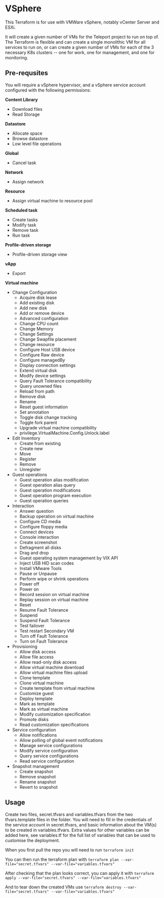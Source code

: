 # VSphere

This Terraform is for use with VMWare vSphere, notably vCenter Server and ESXi.

It will create a given number of VMs for the Teleport project to run on top of. The Terraform is flexible and can create a single monolithic VM for all services to run on, or can create a given number of VMs for each of the 3 necessary K8s clusters -- one for work, one for management, and one for monitoring.

## Pre-requsites

You will require a vSphere hypervisor, and a vSphere service account configured with the following permissions:

**Content Library** 

- Download files
- Read Storage

**Datastore**

- Allocate space
- Browse datastore
- Low level file operations

**Global** 

- Cancel task

**Network**

- Assign network

**Resource** 

- Assign virtual machine to resource pool

**Scheduled task** 

- Create tasks
- Modify task
- Remove task
- Run task

**Profile-driven storage** 

- Profile-driven storage view

**vApp** 

- Export

**Virtual machine** 

- Change Configuration
    - Acquire disk lease
    - Add existing disk
    - Add new disk
    - Add or remove device
    - Advanced configuration
    - Change CPU count
    - Change Memory
    - Change Settings
    - Change Swapfile placement
    - Change resource
    - Configure Host USB device
    - Configure Raw device
    - Configure managedBy
    - Display connection settings
    - Extend virtual disk
    - Modify device settings
    - Query Fault Tolerance compatibility
    - Query unowned files
    - Reload from path
    - Remove disk
    - Rename
    - Reset guest information
    - Set annotation
    - Toggle disk change tracking
    - Toggle fork parent
    - Upgrade virtual machine compatibility
    - privilege.VirtualMachine.Config.Unlock.label
- Edit Inventory
    - Create from existing
    - Create new
    - Move
    - Register
    - Remove
    - Unregister
- Guest operations
    - Guest operation alias modification
    - Guest operation alias query
    - Guest operation modifications
    - Guest operation program execution
    - Guest operation queries
- Interaction
    - Answer question
    - Backup operation on virtual machine
    - Configure CD media
    - Configure floppy media
    - Connect devices
    - Console interaction
    - Create screenshot
    - Defragment all disks
    - Drag and drop
    - Guest operating system management by VIX API
    - Inject USB HID scan codes
    - Install VMware Tools
    - Pause or Unpause
    - Perform wipe or shrink operations
    - Power off
    - Power on
    - Record session on virtual machine
    - Replay session on virtual machine
    - Reset
    - Resume Fault Tolerance
    - Suspend
    - Suspend Fault Tolerance
    - Test failover
    - Test restart Secondary VM
    - Turn off Fault Tolerance
    - Turn on Fault Tolerance
- Provisioning
    - Allow disk access
    - Allow file access
    - Allow read-only disk access
    - Allow virtual machine download
    - Allow virtual machine files upload
    - Clone template
    - Clone virtual machine
    - Create template from virtual machine
    - Customize guest
    - Deploy template
    - Mark as template
    - Mark as virtual machine
    - Modify customization specification
    - Promote disks
    - Read customization specifications
- Service configuration
    - Allow notifications
    - Allow polling of global event notifications
    - Manage service configurations
    - Modify service configuration
    - Query service configurations
    - Read service configuration
- Snapshot management
    - Create snapshot
    - Remove snapshot
    - Rename snapshot
    - Revert to snapshot


## Usage

Create two files, secret.tfvars and variables.tfvars from the two tfvars.template files in the folder.
You will need to fill in the credentials of the service account in secret.tfvars, and basic information about the VM(s) to be created in variables.tfvars. Extra values for other variables can be added here, see variables.tf for the full list of variables that can be used to customise the deployment.

When you first pull the repo you will need to run
```terraform init```

You can then run the terraform plan with
```terraform plan --var-file="secret.tfvars" --var-file="variables.tfvars"```

After checking that the plan looks correct, you can apply it with
```terraform apply --var-file="secret.tfvars" --var-file="variables.tfvars"```

And to tear down the created VMs use
```terraform destroy --var-file="secret.tfvars" --var-file="variables.tfvars"```